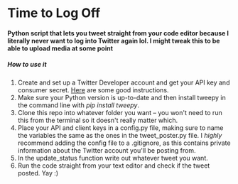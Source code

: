 # Time to Log Off
#### Python script that lets you tweet straight from your code editor because I literally never want to log into Twitter again lol. I might tweak this to be able to upload media at some point

##### How to use it

1) Create and set up a Twitter Developer account and get your API key and consumer secret. [Here](https://developer.twitter.com/en/docs/twitter-api/getting-started/getting-access-to-the-twitter-api) are some good instructions.
2) Make sure your Python version is up-to-date and then install tweepy in the command line with <em>pip install tweepy</em>.
3) Clone this repo into whatever folder you want – you won't need to run this from the terminal so it doesn't really matter which.
4) Place your API and client keys in a config.py file, making sure to name the variables the same as the ones in the tweet_poster.py file. I <em>highly</em> recommend adding the config file to a .gitignore, as this contains private information about the Twitter account you'll be posting from.
5) In the update_status function write out whatever tweet you want. 
6) Run the code straight from your text editor and check if the tweet posted. Yay :)

